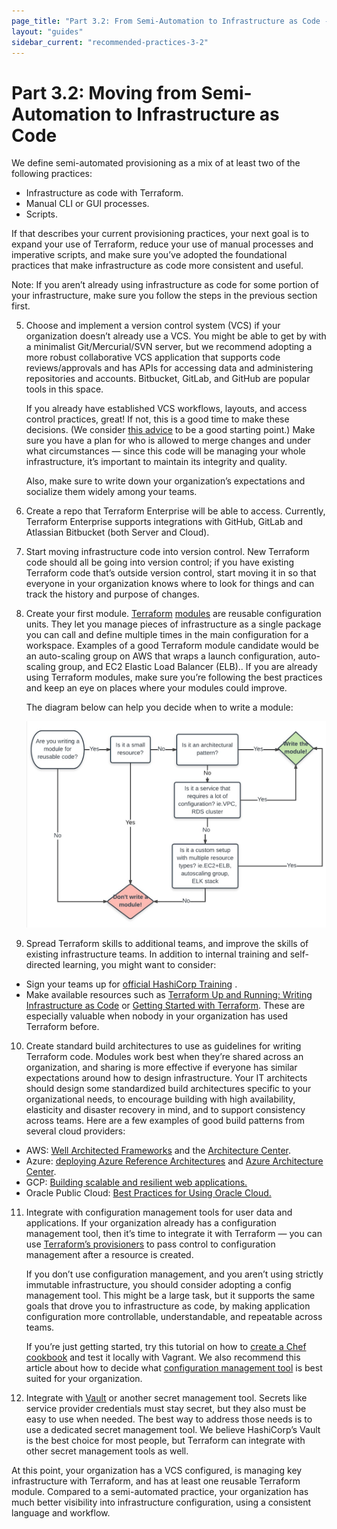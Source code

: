 ```yaml
---
page_title: "Part 3.2: From Semi-Automation to Infrastructure as Code - Terraform Recommended Practices"
layout: "guides"
sidebar_current: "recommended-practices-3-2"
---
```


# Part 3.2: Moving from Semi-Automation to Infrastructure as Code

We define semi-automated provisioning as a mix of at least two of the following practices:

* Infrastructure as code with Terraform.
* Manual CLI or GUI processes.
* Scripts.

If that describes your current provisioning practices, your next goal is to expand your use of Terraform, reduce your use of manual processes and imperative scripts, and make sure you’ve adopted the foundational practices that make infrastructure as code more consistent and useful.

Note: If you aren’t already using infrastructure as code for some portion of your infrastructure, make sure you follow the steps in the previous section first.

5. Choose and implement a version control system (VCS) if your organization doesn’t already use a VCS.
    You might be able to get by with a minimalist Git/Mercurial/SVN server, but we recommend adopting a more robust collaborative VCS application that supports code reviews/approvals and has APIs for accessing data and administering repositories and accounts. Bitbucket, GitLab, and GitHub are popular tools in this space.

    If you already have established VCS workflows, layouts, and access control practices, great! If not, this is a good time to make these decisions. (We consider [this advice](https://www.drupalwatchdog.com/volume-4/issue-2/version-control-workflow-strategies) to be a good starting point.) Make sure you have a plan for who is allowed to merge changes and under what circumstances — since this code will be managing your whole infrastructure, it’s important to maintain its integrity and quality.

    Also, make sure to write down your organization’s expectations and socialize them widely among your teams.

6. Create a repo that Terraform Enterprise will be able to access. Currently, Terraform Enterprise supports integrations with GitHub, GitLab and Atlassian Bitbucket (both Server and Cloud).

7. Start moving infrastructure code into version control. New Terraform code should all be going into version control; if you have existing Terraform code that’s outside version control, start moving it in so that everyone in your organization knows where to look for things and can track the history and purpose of changes.

8. Create your first module. [Terraform](https://www.terraform.io/docs/modules/usage.html) [modules](https://www.terraform.io/docs/modules/usage.html) are reusable configuration units. They let you manage pieces of infrastructure as a single package you can call and define multiple times in the main configuration for a workspace. Examples of a good Terraform module candidate would be an auto-scaling group on AWS that wraps a launch configuration, auto-scaling group, and EC2 Elastic Load Balancer (ELB).. If you are already using Terraform modules, make sure you’re following the best practices and keep an eye on places where your modules could improve.

    The diagram below can help you decide when to write a module:

    ![Screen Shot 2017-06-19 at 10.22.11.png](./images/image2.png)

9. Spread Terraform skills to additional teams, and improve the skills of existing infrastructure teams. In addition to internal training and self-directed learning, you might want to consider:

  * Sign your teams up for [official HashiCorp Training](https://www.hashicorp.com/training/) .
  * Make available resources such as [Terraform Up and Running: Writing Infrastructure as Code](https://www.amazon.com/Terraform-Running-Writing-Infrastructure-Code-ebook/dp/B06XKHGJHP/ref=sr_1_1?ie=UTF8&qid=1496138592&sr=8-1&keywords=terraform+up+and+running) or [Getting Started with Terraform](https://www.amazon.com/Getting-Started-Terraform-Kirill-Shirinkin/dp/1786465108/ref=sr_1_1?ie=UTF8&qid=1496138892&sr=8-1&keywords=Getting+Started+with+Terraform). These are especially valuable when nobody in your organization has used Terraform before.

10. Create standard build architectures to use as guidelines for writing Terraform code. Modules work best when they’re shared across an organization, and sharing is more effective if everyone has similar expectations around how to design infrastructure. Your IT architects should design some standardized build architectures specific to your organizational needs, to encourage building with high availability, elasticity and disaster recovery in mind, and to support consistency across teams.
Here are a few examples of good build patterns from several cloud providers:

* AWS: [Well Architected Frameworks](https://d0.awsstatic.com/whitepapers/architecture/AWS_Well-Architected_Framework.pdf) and the [Architecture Center](https://aws.amazon.com/architecture/).
* Azure: [deploying Azure Reference Architectures](https://github.com/mspnp/reference-architectures) and [Azure Architecture Center](https://docs.microsoft.com/en-us/azure/architecture/).
* GCP: [Building scalable and resilient web applications.](https://cloud.google.com/solutions/scalable-and-resilient-apps)
* Oracle Public Cloud: [Best Practices for Using Oracle Cloud.](https://docs.oracle.com/cloud/latest/stcomputecs/STCSG/GUID-C37FDFF1-7C48-4DA8-B31F-D7D7B35674A8.htm#STCSG-GUID-C37FDFF1-7C48-4DA8-B31F-D7D7B35674A8)

11. Integrate with configuration management tools for user data and applications. If your organization already has a configuration management tool, then it’s time to integrate it with Terraform — you can use [Terraform’s provisioners](https://www.terraform.io/docs/provisioners/index.html) to pass control to configuration management after a resource is created.

    If you don’t use configuration management, and you aren’t using strictly immutable infrastructure, you should consider adopting a config management tool. This might be a large task, but it supports the same goals that drove you to infrastructure as code, by making application configuration more controllable, understandable, and repeatable across teams.

    If you’re just getting started, try this tutorial on how to [create a Chef cookbook](https://www.vagrantup.com/docs/provisioning/chef_solo.html) and test it locally with Vagrant. We also recommend this article about how to decide what [configuration management tool](http://www.intigua.com/blog/puppet-vs.-chef-vs.-ansible-vs.-saltstack) is best suited for your organization.

12. Integrate with [Vault](https://www.terraform.io/docs/providers/vault/index.html) or another secret management tool. Secrets like service provider credentials must stay secret, but they also must be easy to use when needed. The best way to address those needs is to use a dedicated secret management tool. We believe HashiCorp’s Vault is the best choice for most people, but Terraform can integrate with other secret management tools as well.

At this point, your organization has a VCS configured, is managing key infrastructure with Terraform, and has at least one reusable Terraform module. Compared to a semi-automated practice, your organization has much better visibility into infrastructure configuration, using a consistent language and workflow.
